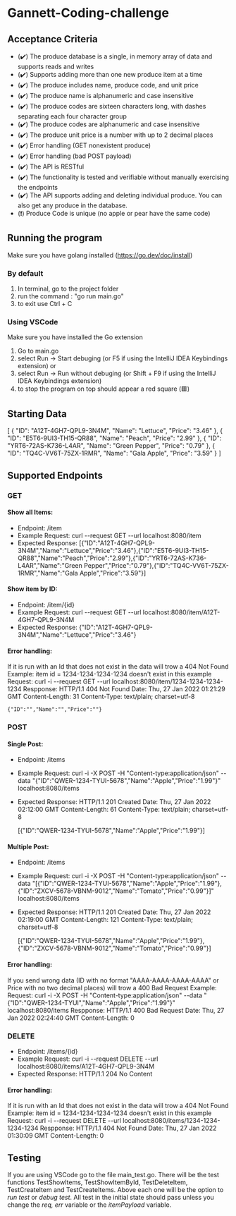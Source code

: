 # Gannett-Coding-challenge

## Acceptance Criteria
 * (✔️) The produce database is a single, in memory array of data and supports reads and writes
 * (✔️) Supports adding more than one new produce item at a time
 * (✔️) The produce includes name, produce code, and unit price
 * (✔️) The produce name is alphanumeric and case insensitive
 * (✔️) The produce codes are sixteen characters long, with dashes separating each four character group
 * (✔️) The produce codes are alphanumeric and case insensitive
 * (✔️) The produce unit price is a number with up to 2 decimal places
 * (✔️) Error handling (GET nonexistent produce)
 * (✔️) Error handling (bad POST payload) 
 * (✔️) The API is RESTful
 * (✔️) The functionality is tested and verifiable without manually exercising the endpoints
 * (✔️) The API supports adding and deleting individual produce. You can also get any produce in the database.
 * (❗) Produce Code is unique (no apple or pear have the same code)

## Running the program
Make sure you have golang installed (https://go.dev/doc/install)
### By default
1. In terminal, go to the project folder
2. run the command : "go run main.go"
3. to exit use Ctrl + C
### Using VSCode
Make sure you have installed the Go extension
1. Go to main.go
2. select Run -> Start debuging (or F5 if using the IntelliJ IDEA Keybindings extension)
    or
2. select Run -> Run without debuging (or Shift + F9 if using the IntelliJ IDEA Keybindings extension)
3. to stop the program on top should appear a red square (🟥)

## Starting Data
[
    {
        "ID": "A12T-4GH7-QPL9-3N4M",
        "Name": "Lettuce",
        "Price": "3.46"
    },
    {
        "ID": "E5T6-9UI3-TH15-QR88",
        "Name": "Peach",
        "Price": "2.99"
    },
    {
        "ID": "YRT6-72AS-K736-L4AR",
        "Name": "Green Pepper",
        "Price": "0.79"
    },
    {
        "ID": "TQ4C-VV6T-75ZX-1RMR",
        "Name": "Gala Apple",
        "Price": "3.59"
    }
]
## Supported Endpoints
### GET
#### Show all Items:
* Endpoint: 
    /item
* Example Request:
    curl --request GET --url localhost:8080/item
* Expected Response:
    [{"ID":"A12T-4GH7-QPL9-3N4M","Name":"Lettuce","Price":"3.46"},{"ID":"E5T6-9UI3-TH15-QR88","Name":"Peach","Price":"2.99"},{"ID":"YRT6-72AS-K736-L4AR","Name":"Green Pepper","Price":"0.79"},{"ID":"TQ4C-VV6T-75ZX-1RMR","Name":"Gala Apple","Price":"3.59"}]

#### Show item by ID:
* Endpoint: 
    /item/{id}
* Example Request:
    curl --request GET --url localhost:8080/item/A12T-4GH7-QPL9-3N4M
* Expected Response:
    {"ID":"A12T-4GH7-QPL9-3N4M","Name":"Lettuce","Price":"3.46"}
#### Error handling:
If it is run with an Id that does not exist in the data will trow a 404 Not Found
Example:
item id = 1234-1234-1234-1234 doesn't exist in this example
Request: 
    curl -i --request GET --url localhost:8080/item/1234-1234-1234-1234
Respponse:
    HTTP/1.1 404 Not Found
    Date: Thu, 27 Jan 2022 01:21:29 GMT
    Content-Length: 31
    Content-Type: text/plain; charset=utf-8
    
    {"ID":"","Name":"","Price":""}
### POST
#### Single Post:
* Endpoint: 
    /items
* Example Request:
    curl -i -X POST -H "Content-type:application/json" --data "{\"ID\":\"QWER-1234-TYUI-5678\",\"Name\":\"Apple\",\"Price\":\"1.99\"}" localhost:8080/items
* Expected Response:
    HTTP/1.1 201 Created
    Date: Thu, 27 Jan 2022 02:12:00 GMT
    Content-Length: 61
    Content-Type: text/plain; charset=utf-8

    [{"ID":"QWER-1234-TYUI-5678","Name":"Apple","Price":"1.99"}]
#### Multiple Post:
* Endpoint: 
    /items
* Example Request:
    curl -i -X POST -H "Content-type:application/json" --data "[{\"ID\":\"QWER-1234-TYUI-5678\",\"Name\":\"Apple\",\"Price\":\"1.99\"},{\"ID\":\"ZXCV-5678-VBNM-9012\",\"Name\":\"Tomato\",\"Price\":\"0.99\"}]" localhost:8080/items
* Expected Response:
   HTTP/1.1 201 Created
    Date: Thu, 27 Jan 2022 02:19:00 GMT
    Content-Length: 121
    Content-Type: text/plain; charset=utf-8

    [{"ID":"QWER-1234-TYUI-5678","Name":"Apple","Price":"1.99"},{"ID":"ZXCV-5678-VBNM-9012","Name":"Tomato","Price":"0.99"}]     
#### Error handling:
If you send wrong data (ID with no format "AAAA-AAAA-AAAA-AAAA" or Price with no two decimal places) will trow a 400 Bad Request
Example:
Request: 
    curl -i -X POST -H "Content-type:application/json" --data "{\"ID\":\"QWER-1234-TYUI\",\"Name\":\"Apple\",\"Price\":\"1.99\"}" localhost:8080/items
Respponse: 
    HTTP/1.1 400 Bad Request
    Date: Thu, 27 Jan 2022 02:24:40 GMT
    Content-Length: 0

### DELETE
* Endpoint: 
    /items/{id}
* Example Request:
    curl -i --request DELETE --url localhost:8080/items/A12T-4GH7-QPL9-3N4M
* Expected Response:
    HTTP/1.1 204 No Content
#### Error handling:
If it is run with an Id that does not exist in the data will trow a 404 Not Found
Example:
item id = 1234-1234-1234-1234 doesn't exist in this example
Request: 
    curl -i --request DELETE --url localhost:8080/items/1234-1234-1234-1234
Respponse:
    HTTP/1.1 404 Not Found
    Date: Thu, 27 Jan 2022 01:30:09 GMT
    Content-Length: 0

## Testing
If you are using VSCode go to the file main_test.go. There will be the test functions TestShowItems, TestShowItemById, TestDeleteItem, TestCreateItem and TestCreateItems. Above each one will be the option to *run test* or *debug test*. All test in the initial state should pass unless you change the *req, err* variable or the *itemPayload* variable.


